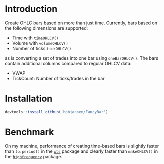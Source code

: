# Introduction

Create OHLC bars based on more than just time. Currently, bars based on the 
following dimensions are supported:

- Time with `timeOHLCV()`
- Volume with `volumeOHLCV()`
- Number of ticks `tickOHLCV()`

as is converting a set of trades into one bar using `oneBarOHLCV()`. The bars
contain additional columns compared to regular OHLCV data:

- VWAP
- TickCount: Number of ticks/trades in the bar

# Installation

```R
devtools::install_github('bobjansen/FancyBar')
```

# Benchmark

On my machine, performance of creating time-based bars is slightly faster than
`to.period()` in the
[`xts`](https://cran.r-project.org/web/packages/xts/index.html) package and
clearly faster than `makeOHLCV()` in the
[`highfrequency`](https://cran.r-project.org/web/packages/highfrequency/index.html)
package.
